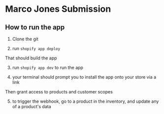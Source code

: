 # Marco Jones Submission

## How to run the app

1) Clone the git

2) run `shopify app deploy`

That should build the app

3) run `shopify app dev` to run the app

4) your terminal should prompt you to install the app onto your store via a link

Then grant access to products and customer scopes

5) to trigger the webhook, go to a product in the inventory, and update any of a product's data
